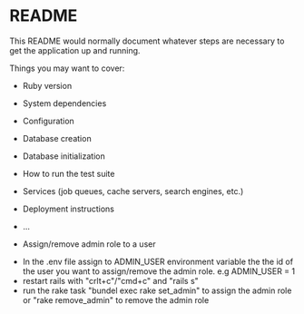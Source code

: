 # README

This README would normally document whatever steps are necessary to get the
application up and running.

Things you may want to cover:

* Ruby version

* System dependencies

* Configuration

* Database creation

* Database initialization

* How to run the test suite

* Services (job queues, cache servers, search engines, etc.)

* Deployment instructions

* ...
* Assign/remove admin role to a user
- In the .env file assign to ADMIN_USER environment variable the  the id of the user you want to assign/remove the admin role. e.g ADMIN_USER = 1
- restart rails with "crlt+c"/"cmd+c" and "rails s"
- run the rake task "bundel exec rake set_admin" to assign the admin role or "rake remove_admin" to remove the admin role

